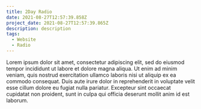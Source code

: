 ```yaml
---
title: 2Day Radio
date: 2021-08-27T12:57:39.858Z
project_date: 2021-08-27T12:57:39.865Z
description: description
tags:
  - Website
  - Radio
---
```

Lorem ipsum dolor sit amet, consectetur adipiscing elit, sed do eiusmod tempor incididunt ut labore et dolore magna aliqua. Ut enim ad minim veniam, quis nostrud exercitation ullamco laboris nisi ut aliquip ex ea commodo consequat. Duis aute irure dolor in reprehenderit in voluptate velit esse cillum dolore eu fugiat nulla pariatur. Excepteur sint occaecat cupidatat non proident, sunt in culpa qui officia deserunt mollit anim id est laborum.